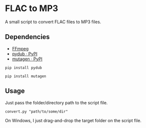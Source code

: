 # FLAC to MP3

A small script to convert FLAC files to MP3 files.

## Dependencies

- [FFmpeg](https://ffmpeg.org/)
- [pydub · PyPI](https://pypi.org/project/pydub/)
- [mutagen · PyPI](https://pypi.org/project/mutagen/)

```
pip install pydub
```
```
pip install mutagen
```

## Usage

Just pass the folder/directory path to the script file.

```
convert.py "path/to/some/dir"
```

On Windows, I just drag-and-drop the target folder on the script file.
